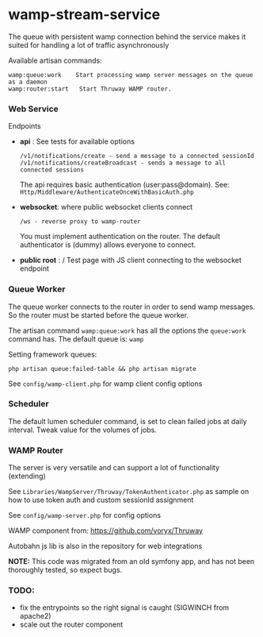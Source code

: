 # wamp-stream-service
The queue with persistent wamp connection behind the service makes it suited
 for handling a lot of traffic asynchronously



Available artisan commands:

    wamp:queue:work    Start processing wamp server messages on the queue as a daemon
    wamp:router:start   Start Thruway WAMP router.

### Web Service
Endpoints
 - **api** : See tests for available options

       /v1/notifications/create - send a message to a connected sessionId
       /v1/notifications/createBroadcast - sends a message to all connected sessions
    The api requires basic authentication (user:pass@domain). See: `Http/Middleware/AuthenticateOnceWithBasicAuth.php`
 - **websocket**: where public websocket clients connect

       /ws - reverse proxy to wamp-router 
    You must implement authentication on the router. The default authenticator is 
    (dummy) allows everyone to connect.   
 - **public root** : / Test page with JS client connecting to the websocket endpoint
### Queue Worker
The queue worker connects to the router in order to send wamp messages. So the router must 
be started before the queue worker. 

The artisan command `wamp:queue:work` has all the options the `queue:work` 
command has. The default queue is: `wamp`

Setting framework queues:

`php artisan queue:failed-table && php artisan migrate`

See `config/wamp-client.php` for wamp client config options

### Scheduler
The default  lumen scheduler command, is set to clean failed jobs at daily interval. Tweak value for the volumes of jobs.
### WAMP Router
The server is very versatile and can support a lot of functionality (extending)

See `Libraries/WampServer/Thruway/TokenAuthenticator.php` as sample on how to use token auth and custom sessionId assignment    

See `config/wamp-server.php` for config options

WAMP component from: https://github.com/voryx/Thruway  
  
Autobahn js lib is also in the repository for web integrations

**NOTE:**
This code was migrated from an old symfony app, and has not been thoroughly tested,
 so expect bugs.
### TODO:
 - fix the entrypoints so the right signal is caught (SIGWINCH from apache2)
 - scale out the router component
